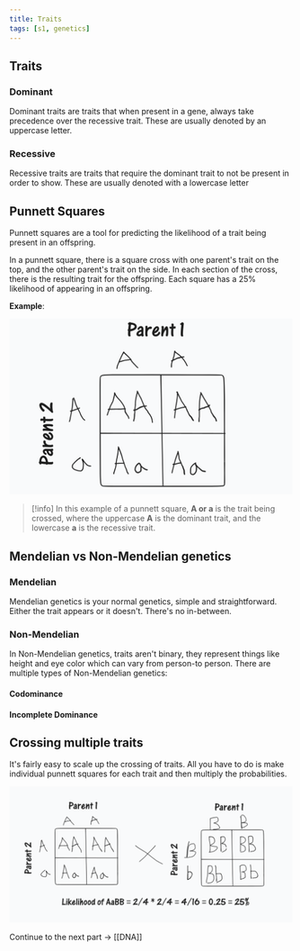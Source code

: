 ```yaml
---
title: Traits
tags: [s1, genetics]
---
```


## Traits

### Dominant

Dominant traits are traits that when present in a gene, always take precedence over the recessive trait. These are usually denoted by an uppercase letter.

### Recessive

Recessive traits are traits that require the dominant trait to not be present in order to show. These are usually denoted with a lowercase letter

## Punnett Squares

Punnett squares are a tool for predicting the likelihood of a trait being present in an offspring.

In a punnett square, there is a square cross with one parent's trait on the top, and the other parent's trait on the side. In each section of the cross, there is the resulting trait for the offspring. Each square has a 25% likelihood of appearing in an offspring.

**Example**:

![punnett.png](/punnett.png)

> [!info]
> In this example of a punnett square, **A or a** is the trait being crossed, where the uppercase **A** is the dominant trait, and the lowercase **a** is the recessive trait.

## Mendelian vs Non-Mendelian genetics

### Mendelian

Mendelian genetics is your normal genetics, simple and straightforward. Either the trait appears or it doesn't. There's no in-between.

### Non-Mendelian

In Non-Mendelian genetics, traits aren't binary, they represent things like height and eye color which can vary from person-to person. There are multiple types of Non-Mendelian genetics:

#### Codominance

#### Incomplete Dominance

## Crossing multiple traits

It's fairly easy to scale up  the crossing of traits. All you have to do is make individual punnett squares for each trait and then multiply the probabilities.

![Multiple traits image](multitraits.png)


Continue to the next part -> [[DNA]]